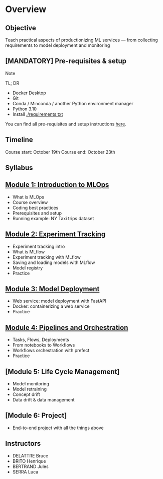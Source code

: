 # Overview

## Objective

Teach practical aspects of productionizing ML services — from collecting requirements to model deployment and monitoring

## [MANDATORY] Pre-requisites & setup

> [!Note]
> TL; DR
> - Docker Desktop
> - Git
> - Conda / Minconda / another Python environment manager
> - Python 3.10
> - Install [./requirements.txt](requirements.txt)

You can find all pre-requisites and setup instructions [here](PREREQUISITES.md).

## Timeline

Course start: October 19th
Course end: October 23th

## Syllabus

## [Module 1: Introduction to MLOps](lessons/00-intro)

* What is MLOps
* Course overview
* Coding best practices
* Prerequisites and setup
* Running example: NY Taxi trips dataset


## [Module 2: Experiment Tracking](lessons/01-model-and-experiment-management)

* Experiment tracking intro
* What is MLflow
* Experiment tracking with MLflow
* Saving and loading models with MLflow
* Model registry
* Practice


## [Module 3: Model Deployment](lessons/02-model-deployment)

* Web service: model deployment with FastAPI
* Docker: containerizing a web service
* Practice


## [Module 4: Pipelines and Orchestration](lessons/03-pipeline-and-orchestration)

* Tasks, Flows, Deployments
* From notebooks to Workflows
* Workflows orchestration with prefect
* Practice


## [Module 5: Life Cycle Management]

* Model monitoring
* Model retraining
* Concept drift
* Data drift & data management


## [Module 6: Project]

* End-to-end project with all the things above

## Instructors

- DELATTRE Bruce
- BRITO Henrique
- BERTRAND Jules
- SERRA Luca

